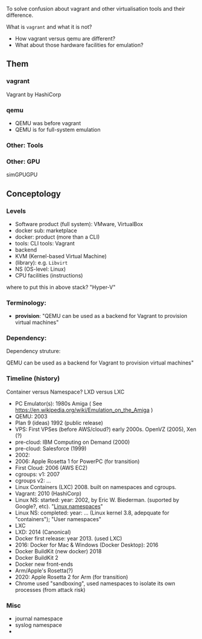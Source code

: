 To solve confusion about vagrant and other virtualisation tools and their difference.

What is `vagrant` and what it is not?

* How vagrant versus qemu are different?
* What about those hardware facilities for emulation?

## Them
### vagrant

Vagrant by HashiCorp

### qemu
* QEMU was before vagrant
* QEMU is for full-system emulation

### Other: Tools
### Other: GPU
simGPUGPU

## Conceptology
### Levels
* Software product (full system): VMware, VirtualBox
* docker sub: marketplace
* docker: product (more than a CLI)
* tools: CLI tools: Vagrant
* backend
* KVM (Kernel-based Virtual Machine)
* (library): e.g. `Libvirt`
* NS (OS-level: Linux)
* CPU facilities (instructions)

where to put this in above stack? "Hyper-V"

### Terminology:
* **provision**: "QEMU can be used as a backend for Vagrant to provision virtual machines"

### Dependency:
Dependency struture:

QEMU can be used as a backend for Vagrant to provision virtual machines"

### Timeline (history)
Container versus Namespace?
LXD versus LXC

* PC Emulator(s): 1980s Amiga ( See https://en.wikipedia.org/wiki/Emulation_on_the_Amiga )
* QEMU: 2003
* Plan 9 (ideas) 1992 (public release)
* VPS: First VPSes (before AWS/cloud?) early 2000s. OpenVZ (2005), Xen (?)
* pre-cloud: IBM Computing on Demand (2000)
* pre-cloud: Salesforce (1999)
* 2002:
* 2006: Apple Rosetta 1 for PowerPC (for transition)
* First Cloud: 2006 (AWS EC2)
* cgroups: v1: 2007
* cgroups v2: ...
* Linux Containers (LXC) 2008. built on namespaces and cgroups.
* Vagrant: 2010 (HashiCorp)
* Linux NS: started: year: 2002, by Eric W. Biederman. (suported by Google?, etc). "[Linux namespaces](https://en.wikipedia.org/wiki/Linux_namespaces)"
* Linux NS: completed: year: ... (Linux kernel 3.8, adepquate for "containers"); "User namespaces"
* LXC
* LXD: 2014 (Canonical)
* Docker first release: year 2013. (used LXC)
* 2016: Docker for Mac & Windows (Docker Desktop): 2016
* Docker BuildKit (new docker) 2018
* Docker BuildKit 2
* Docker new front-ends
* Arm/Apple's Rosetta(?)
* 2020: Apple Rosetta 2 for Arm (for transition)
* Chrome used "sandboxing", used namespaces to isolate its own processes (from attack risk)

### Misc
* journal namespace
* syslog namespace
* 
